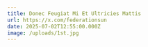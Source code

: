 ```yaml
---
title: Donec Feugiat Mi Et Ultricies Mattis
url: https://x.com/federationsun
date: 2025-07-02T12:55:00.000Z
image: /uploads/1st.jpg
---
```

